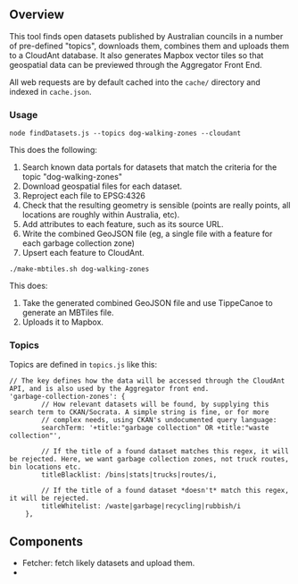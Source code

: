 ## Overview

This tool finds open datasets published by Australian councils in a number of pre-defined "topics", downloads them, combines them and uploads them to a CloudAnt database. It also generates Mapbox vector tiles so that geospatial data can be previewed through the Aggregator Front End.

All web requests are by default cached into the `cache/` directory and indexed in `cache.json`.

### Usage

```
node findDatasets.js --topics dog-walking-zones --cloudant
```

This does the following:

1. Search known data portals for datasets that match the criteria for the topic "dog-walking-zones"
2. Download geospatial files for each dataset.
3. Reproject each file to EPSG:4326
4. Check that the resulting geometry is sensible (points are really points, all locations are roughly within Australia, etc).
5. Add attributes to each feature, such as its source URL.
6. Write the combined GeoJSON file (eg, a single file with a feature for each garbage collection zone)
7. Upsert each feature to CloudAnt. 


```
./make-mbtiles.sh dog-walking-zones
```

This does:

1. Take the generated combined GeoJSON file and use TippeCanoe to generate an MBTiles file.
2. Uploads it to Mapbox.

### Topics

Topics are defined in `topics.js` like this:

```
// The key defines how the data will be accessed through the CloudAnt API, and is also used by the Aggregator front end.
'garbage-collection-zones': {
        // How relevant datasets will be found, by supplying this search term to CKAN/Socrata. A simple string is fine, or for more
        // complex needs, using CKAN's undocumented query language:
        searchTerm: '+title:"garbage collection" OR +title:"waste collection"',

        // If the title of a found dataset matches this regex, it will be rejected. Here, we want garbage collection zones, not truck routes, bin locations etc.
        titleBlacklist: /bins|stats|trucks|routes/i,

        // If the title of a found dataset *doesn't* match this regex, it will be rejected.
        titleWhitelist: /waste|garbage|recycling|rubbish/i
    },
``` 


## Components

- Fetcher: fetch likely datasets and upload them.
- 